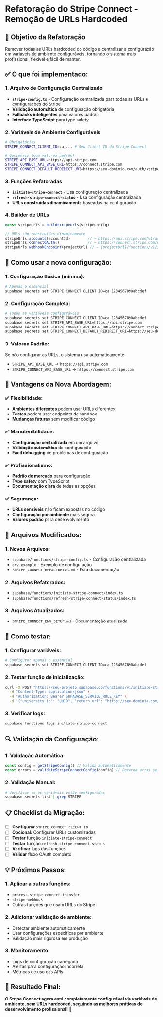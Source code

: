 # Refatoração do Stripe Connect - Remoção de URLs Hardcoded

## **🎯 Objetivo da Refatoração**

Remover todas as URLs hardcoded do código e centralizar a configuração em variáveis de ambiente configuráveis, tornando o sistema mais profissional, flexível e fácil de manter.

## **✅ O que foi implementado:**

### **1. Arquivo de Configuração Centralizado**
- **`stripe-config.ts`** - Configuração centralizada para todas as URLs e configurações do Stripe
- **Validação automática** de configuração obrigatória
- **Fallbacks inteligentes** para valores padrão
- **Interface TypeScript** para type safety

### **2. Variáveis de Ambiente Configuráveis**
```bash
# Obrigatórias
STRIPE_CONNECT_CLIENT_ID=ca_... # Seu Client ID do Stripe Connect

# Opcionais (com valores padrão)
STRIPE_API_BASE_URL=https://api.stripe.com
STRIPE_CONNECT_API_BASE_URL=https://connect.stripe.com
STRIPE_CONNECT_DEFAULT_REDIRECT_URI=https://seu-dominio.com/auth/stripe-connect/callback
```

### **3. Funções Refatoradas**
- **`initiate-stripe-connect`** - Usa configuração centralizada
- **`refresh-stripe-connect-status`** - Usa configuração centralizada
- **URLs construídas dinamicamente** baseadas na configuração

### **4. Builder de URLs**
```typescript
const stripeUrls = buildStripeUrls(stripeConfig)

// URLs são construídas dinamicamente
stripeUrls.accounts(accountId)        // → https://api.stripe.com/v1/accounts/{id}
stripeUrls.connectOAuth()             // → https://connect.stripe.com/oauth/authorize
stripeUrls.webhookEndpoint(projectUrl) // → {projectUrl}/functions/v1/stripe-webhook
```

## **🔧 Como usar a nova configuração:**

### **1. Configuração Básica (mínima):**
```bash
# Apenas o essencial
supabase secrets set STRIPE_CONNECT_CLIENT_ID=ca_1234567890abcdef
```

### **2. Configuração Completa:**
```bash
# Todas as variáveis configuráveis
supabase secrets set STRIPE_CONNECT_CLIENT_ID=ca_1234567890abcdef
supabase secrets set STRIPE_API_BASE_URL=https://api.stripe.com
supabase secrets set STRIPE_CONNECT_API_BASE_URL=https://connect.stripe.com
supabase secrets set STRIPE_CONNECT_DEFAULT_REDIRECT_URI=https://seu-dominio.com/auth/stripe-connect/callback
```

### **3. Valores Padrão:**
Se não configurar as URLs, o sistema usa automaticamente:
- `STRIPE_API_BASE_URL` → `https://api.stripe.com`
- `STRIPE_CONNECT_API_BASE_URL` → `https://connect.stripe.com`

## **🚀 Vantagens da Nova Abordagem:**

### **✅ Flexibilidade:**
- **Ambientes diferentes** podem usar URLs diferentes
- **Testes** podem usar endpoints de sandbox
- **Mudanças futuras** sem modificar código

### **✅ Manutenibilidade:**
- **Configuração centralizada** em um arquivo
- **Validação automática** de configuração
- **Fácil debugging** de problemas de configuração

### **✅ Profissionalismo:**
- **Padrão de mercado** para configuração
- **Type safety** com TypeScript
- **Documentação clara** de todas as opções

### **✅ Segurança:**
- **URLs sensíveis** não ficam expostas no código
- **Configuração por ambiente** mais segura
- **Valores padrão** para desenvolvimento

## **📁 Arquivos Modificados:**

### **1. Novos Arquivos:**
- `supabase/functions/stripe-config.ts` - Configuração centralizada
- `env.example` - Exemplo de configuração
- `STRIPE_CONNECT_REFACTORING.md` - Esta documentação

### **2. Arquivos Refatorados:**
- `supabase/functions/initiate-stripe-connect/index.ts`
- `supabase/functions/refresh-stripe-connect-status/index.ts`

### **3. Arquivos Atualizados:**
- `STRIPE_CONNECT_ENV_SETUP.md` - Documentação atualizada

## **🧪 Como testar:**

### **1. Configurar variáveis:**
```bash
# Configurar apenas o essencial
supabase secrets set STRIPE_CONNECT_CLIENT_ID=ca_1234567890abcdef
```

### **2. Testar função de inicialização:**
```bash
curl -X POST "https://seu-projeto.supabase.co/functions/v1/initiate-stripe-connect" \
  -H "Content-Type: application/json" \
  -H "Authorization: Bearer SUPABASE_SERVICE_ROLE_KEY" \
  -d '{"university_id": "UUID", "return_url": "https://seu-dominio.com/callback"}'
```

### **3. Verificar logs:**
```bash
supabase functions logs initiate-stripe-connect
```

## **🔍 Validação da Configuração:**

### **1. Validação Automática:**
```typescript
const config = getStripeConfig() // Valida automaticamente
const errors = validateStripeConnectConfig(config) // Retorna erros se houver
```

### **2. Validação Manual:**
```bash
# Verificar se as variáveis estão configuradas
supabase secrets list | grep STRIPE
```

## **📋 Checklist de Migração:**

- [ ] **Configurar** `STRIPE_CONNECT_CLIENT_ID`
- [ ] **Opcional:** Configurar URLs customizadas
- [ ] **Testar** função `initiate-stripe-connect`
- [ ] **Testar** função `refresh-stripe-connect-status`
- [ ] **Verificar** logs das funções
- [ ] **Validar** fluxo OAuth completo

## **💡 Próximos Passos:**

### **1. Aplicar a outras funções:**
- `process-stripe-connect-transfer`
- `stripe-webhook`
- Outras funções que usam URLs do Stripe

### **2. Adicionar validação de ambiente:**
- Detectar ambiente automaticamente
- Usar configurações específicas por ambiente
- Validação mais rigorosa em produção

### **3. Monitoramento:**
- Logs de configuração carregada
- Alertas para configuração incorreta
- Métricas de uso das APIs

## **🎉 Resultado Final:**

**O Stripe Connect agora está completamente configurável via variáveis de ambiente, sem URLs hardcoded, seguindo as melhores práticas de desenvolvimento profissional!** 🚀
